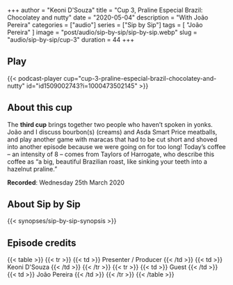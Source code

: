 +++
author = "Keoni D'Souza"
title = "Cup 3, Praline Especial Brazil: Chocolatey and nutty"
date = "2020-05-04"
description = "With João Pereira"
categories = ["audio"]
series = ["Sip by Sip"]
tags = [
    "João Pereira"
]
image = "post/audio/sip-by-sip/sip-by-sip.webp"
slug = "audio/sip-by-sip/cup-3"
duration = 44
+++

## Play

{{< podcast-player cup="cup-3-praline-especial-brazil-chocolatey-and-nutty" id="id1509002743?i=1000473502145" >}}

## About this cup

The **third cup** brings together two people who haven’t spoken in yonks. João and I discuss bourbon(s) (creams) and Asda Smart Price meatballs, and play another game with maracas that had to be cut short and shoved into another episode because we were going on for too long! Today’s coffee – an intensity of 8 – comes from Taylors of Harrogate, who describe this coffee as “a big, beautiful Brazilian roast, like sinking your teeth into a hazelnut praline.”

**Recorded**: Wednesday 25th March 2020

## About Sip by Sip

{{< synopses/sip-by-sip-synopsis >}}

## Episode credits

{{< table >}}
    {{< tr >}}
        {{< td >}}
            Presenter / Producer
        {{< /td >}}
        {{< td >}}
            Keoni D'Souza
        {{< /td >}}
    {{< /tr >}}
    {{< tr >}}
        {{< td >}}
            Guest
        {{< /td >}}
        {{< td >}}
            João Pereira
        {{< /td >}}
    {{< /tr >}}
{{< /table >}}